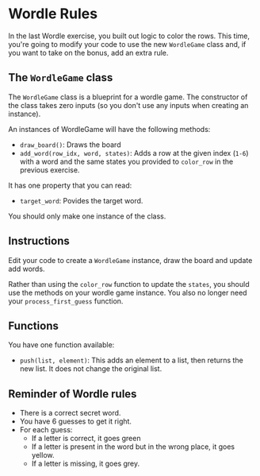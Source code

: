 # Wordle Rules

In the last Wordle exercise, you built out logic to color the rows.
This time, you're going to modify your code to use the new `WordleGame` class and, if you want to take on the bonus, add an extra rule.

## The `WordleGame` class

The `WordleGame` class is a blueprint for a wordle game.
The constructor of the class takes zero inputs (so you don't use any inputs when creating an instance).

An instances of WordleGame will have the following methods:

- `draw_board()`: Draws the board
- `add_word(row_idx, word, states)`: Adds a row at the given index (`1-6`) with a word and the same states you provided to `color_row` in the previous exercise.

It has one property that you can read:

- `target_word`: Povides the target word.

You should only make one instance of the class.

## Instructions

Edit your code to create a `WordleGame` instance, draw the board and update add words.

Rather than using the `color_row` function to update the `states`, you should use the methods on your wordle game instance.
You also no longer need your `process_first_guess` function.

## Functions

You have one function available:

- `push(list, element)`: This adds an element to a list, then returns the new list. It does not change the original list.

## Reminder of Wordle rules

- There is a correct secret word.
- You have 6 guesses to get it right.
- For each guess:
  - If a letter is correct, it goes green
  - If a letter is present in the word but in the wrong place, it goes yellow.
  - If a letter is missing, it goes grey.
